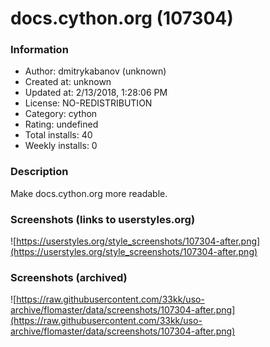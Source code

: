 # docs.cython.org (107304)

### Information
- Author: dmitrykabanov (unknown)
- Created at: unknown
- Updated at: 2/13/2018, 1:28:06 PM
- License: NO-REDISTRIBUTION
- Category: cython
- Rating: undefined
- Total installs: 40
- Weekly installs: 0


### Description
Make docs.cython.org more readable.


### Screenshots (links to userstyles.org)
![https://userstyles.org/style_screenshots/107304-after.png](https://userstyles.org/style_screenshots/107304-after.png)


### Screenshots (archived)
![https://raw.githubusercontent.com/33kk/uso-archive/flomaster/data/screenshots/107304-after.png](https://raw.githubusercontent.com/33kk/uso-archive/flomaster/data/screenshots/107304-after.png)
